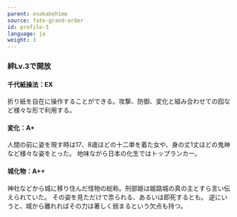 ```yaml
---
parent: osakabehime
source: fate-grand-order
id: profile-3
language: ja
weight: 3
---
```


### 絆Lv.3で開放

#### 千代紙操法：EX

折り紙を自在に操作することができる。攻撃、防御、変化と組み合わせての囮など様々な形で利用する。

#### 変化：A+

人間の前に姿を現す時は17、8歳ほどの十二単を着た女や、身の丈1丈ほどの鬼神など様々な姿をとった。
地味ながら日本の化生ではトップランカー。

#### 城化物：A++

神社などから城に移り住んだ怪物の総称。刑部姫は姫路城の真の主とすら言い伝えられていた。
その姿を見ただけで祟られる、あるいは即死するとも。
逆にいうと、城から離れればその力は著しく弱まるという欠点も持つ。
